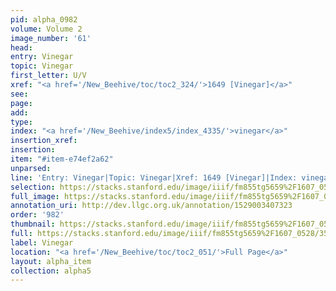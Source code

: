 ```yaml
---
pid: alpha_0982
volume: Volume 2
image_number: '61'
head: 
entry: Vinegar
topic: Vinegar
first_letter: U/V
xref: "<a href='/New_Beehive/toc/toc2_324/'>1649 [Vinegar]</a>"
see: 
page: 
add: 
type: 
index: "<a href='/New_Beehive/index5/index_4335/'>vinegar</a>"
insertion_xref: 
insertion: 
item: "#item-e74ef2a62"
unparsed: 
line: 'Entry: Vinegar|Topic: Vinegar|Xref: 1649 [Vinegar]|Index: vinegar|#item-e74ef2a62'
selection: https://stacks.stanford.edu/image/iiif/fm855tg5659%2F1607_0528/354,3632,2967,205/full/0/default.jpg
full_image: https://stacks.stanford.edu/image/iiif/fm855tg5659%2F1607_0528/full/full/0/default.jpg
annotation_uri: http://dev.llgc.org.uk/annotation/1529003407323
order: '982'
thumbnail: https://stacks.stanford.edu/image/iiif/fm855tg5659%2F1607_0528/354,3632,600,180/250,/0/default.jpg
full: https://stacks.stanford.edu/image/iiif/fm855tg5659%2F1607_0528/354,3632,2967,205/full/0/default.jpg
label: Vinegar
location: "<a href='/New_Beehive/toc/toc2_051/'>Full Page</a>"
layout: alpha_item
collection: alpha5
---
```

